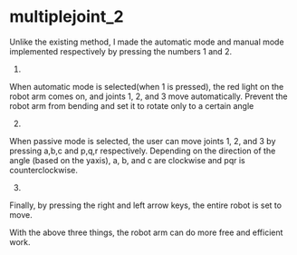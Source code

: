 # multiplejoint_2

Unlike the existing method, I made the automatic mode and manual mode implemented respectively by pressing the numbers 1 and 2.

1.
When automatic mode is selected(when 1 is pressed), 
the red light on the robot arm comes on, and joints 1, 2, and 3 move automatically.
Prevent the robot arm from bending and set it to rotate only to a certain angle

2.
When passive mode is selected, the user can move joints 1, 2, and 3 by pressing a,b,c and p,q,r respectively.
Depending on the direction of the angle (based on the yaxis), a, b, and c are clockwise and pqr is counterclockwise.

3.
Finally, by pressing the right and left arrow keys, the entire robot is set to move.

With the above three things, the robot arm can do more free and efficient work.
